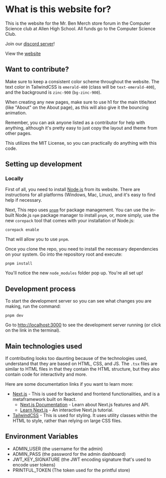 # What is this website for?

This is the website for the Mr. Ben Merch store forum in the Computer Science club at Allen High School. All funds go to the Computer Science Club.

Join our [discord server](https://discord.gg/E8NzVDaAS9)!

View the [website](https://mr-bens-merch-store.vercel.app/)

## Want to contribute?

Make sure to keep a consistent color scheme throughout the website. The text color in TailwindCSS is `emerald-400` (class will be `text-emerald-400`), and the background is `zinc-900` (`bg-zinc-900`).

When creating any new pages, make sure to use h1 for the main title/text (like "About" on the About page), as this will also give it the bouncing animation.

Remember, you can ask anyone listed as a contributor for help with anything, although it's pretty easy to just copy the layout and theme from other pages.

This utilizes the MIT License, so you can practically do anything with this code.

## Setting up development

### Locally

First of all, you need to install [Node.js](https://nodejs.org/en) from its website. There are instructions for all platforms (Windows, Mac, Linux), and it's easy to find help if necessary.

Next, This repo uses [`pnpm`](https://pnpm.io) for package management. You can use the in-built Node.js `npm` package manager to install `pnpm`, or, more simply, use the new `corepack` tool that comes with your installation of Node.js:

```
corepack enable
```

That will allow you to use `pnpm`.

Once you clone the repo, you need to install the necessary dependencies on your system. Go into the repository root and execute:

```
pnpm install
```

You'll notice the new `node_modules` folder pop up. You're all set up!

## Development process

To start the development server so you can see what changes you are making, run the command:

```
pnpm dev
```

Go to [http://localhost:3000](http://localhost:3000) to see the development server running (or click on the link in the terminal).

## Main technologies used

If contributing looks too daunting because of the technologies used, understand that they are based on HTML, CSS, and JS. The `.tsx` files are similar to HTML files in that they contain the HTML structure, but they also contain code for interactivity and more.

Here are some documentation links if you want to learn more:

-   [Next.js](https://nextjs.org) - This is used for backend and frontend functionalities, and is a metaframework built on React.
    -   [Next.js Documentation](https://nextjs.org/docs) - Learn about Next.js features and API.
    -   [Learn Next.js](https://nextjs.org/learn) - An interactive Next.js tutorial.
-   [TailwindCSS](https://tailwindcss.com) - This is used for styling. It uses utility classes within the HTML to style, rather than relying on large CSS files.

## Environment Variables

-   ADMIN_USER (the username for the admin)
-   ADMIN_PASS (the password for the admin dashboard)
-   JWT_KEY_SIGNATURE (the JWT encoding signature that's used to encode user tokens)
-   PRINTFUL_TOKEN (The token used for the printful store)
